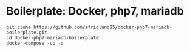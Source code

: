 # Boilerplate: Docker, php7, mariadb

```
git clone https://github.com/afridlund85/docker-php7-mariadb-boilerplate.git
cd docker-php7-mariadb-boilerplate
docker-compose -up -d
```

